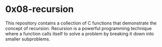# 0x08-recursion

This repository contains a collection of C functions that demonstrate the concept of recursion.
Recursion is a powerful programming technique where a function calls itself to solve a problem by breaking it down into smaller subproblems.
